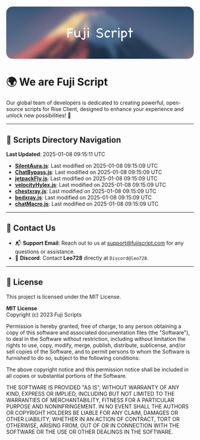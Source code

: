![Banner](.github/b.webp)

# 🌍 **We are Fuji Script**

Our global team of developers is dedicated to creating powerful, open-source scripts for Rise Client, designed to enhance your experience and unlock new possibilities! 🌟

---
<!-- SCRIPTS_NAVIGATION_START -->
## 📂 **Scripts Directory Navigation**

**Last Updated**: 2025-01-08 09:15:11 UTC

- **[SilentAura.js](scripts/SilentAura.js)**: Last modified on 2025-01-08 09:15:09 UTC
- **[ChatBypass.js](scripts/ChatBypass.js)**: Last modified on 2025-01-08 09:15:09 UTC
- **[jetpackFly.js](scripts/jetpackFly.js)**: Last modified on 2025-01-08 09:15:09 UTC
- **[velocityHylex.js](scripts/velocityHylex.js)**: Last modified on 2025-01-08 09:15:09 UTC
- **[chestxray.js](scripts/chestxray.js)**: Last modified on 2025-01-08 09:15:09 UTC
- **[bedxray.js](scripts/bedxray.js)**: Last modified on 2025-01-08 09:15:09 UTC
- **[chatMacro.js](scripts/chatMacro.js)**: Last modified on 2025-01-08 09:15:09 UTC

<!-- SCRIPTS_NAVIGATION_END -->

---

## 💬 **Contact Us**  
- 📬 **Support Email**: Reach out to us at [support@fujiscript.com](mailto:support@fujiscript.com) for any questions or assistance.  
- 💬 **Discord**: Contact **Leo728** directly at `Discord@leo728`.

---

## 📜 **License**

This project is licensed under the MIT License.  

**MIT License**  
Copyright (c) 2023 Fuji Scripts  

Permission is hereby granted, free of charge, to any person obtaining a copy of this software and associated documentation files (the "Software"), to deal in the Software without restriction, including without limitation the rights to use, copy, modify, merge, publish, distribute, sublicense, and/or sell copies of the Software, and to permit persons to whom the Software is furnished to do so, subject to the following conditions:  

The above copyright notice and this permission notice shall be included in all copies or substantial portions of the Software.  

THE SOFTWARE IS PROVIDED "AS IS", WITHOUT WARRANTY OF ANY KIND, EXPRESS OR IMPLIED, INCLUDING BUT NOT LIMITED TO THE WARRANTIES OF MERCHANTABILITY, FITNESS FOR A PARTICULAR PURPOSE AND NONINFRINGEMENT. IN NO EVENT SHALL THE AUTHORS OR COPYRIGHT HOLDERS BE LIABLE FOR ANY CLAIM, DAMAGES OR OTHER LIABILITY, WHETHER IN AN ACTION OF CONTRACT, TORT OR OTHERWISE, ARISING FROM, OUT OF OR IN CONNECTION WITH THE SOFTWARE OR THE USE OR OTHER DEALINGS IN THE SOFTWARE.  
